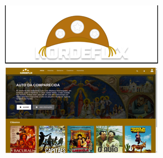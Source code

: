 <p style="text-align: center; background-color:black"><img src='img/logo.png' width="500px"></img></p>
<p style="text-align: center;">
<img src='img/02⁄25⁄2119-02-19.png' width="500px"></img></p>






